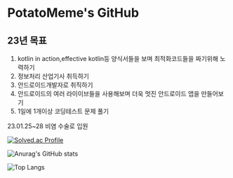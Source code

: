 PotatoMeme's GitHub
==================

## 23년 목표

1. kotlin in action,effective kotlin등 양식서들을 보며 최적화코드들을 짜기위해 노력하기
2. 정보처리 산업기사 취득하기
3. 안드로이드개발자로 취직하기
4. 안드로이드의 여러 라이이브들을 사용해보며 더욱 멋진 안드로이드 앱을 만들어보기
5. 1일에 1개이상 코딩테스트 문제 풀기

23.01.25~28 비염 수술로 입원


[![Solved.ac Profile](http://mazassumnida.wtf/api/v2/generate_badge?boj=kshk0897)](https://solved.ac/kshk0897/)

![Anurag's GitHub stats](https://github-readme-stats.vercel.app/api?username=PotatoMeme&show_icons=true&theme=radical)

![Top Langs](https://github-readme-stats.vercel.app/api/top-langs/?username=PotatoMeme&layout=compact&theme=tokyonight)
